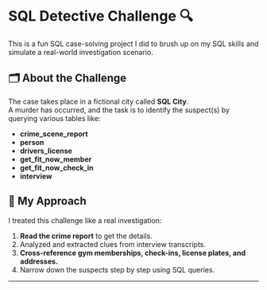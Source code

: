 # SQL Detective Challenge 🔍

This is a fun SQL case-solving project I did to brush up on my SQL skills and simulate a real-world investigation scenario.

## 🗂️ About the Challenge

The case takes place in a fictional city called **SQL City**.  
A murder has occurred, and the task is to identify the suspect(s) by querying various tables like:

- **crime_scene_report**
- **person**
- **drivers_license**
- **get_fit_now_member**
- **get_fit_now_check_in**
- **interview**

## 🧩 My Approach

I treated this challenge like a real investigation:

1. **Read the crime report** to get the details.
2. Analyzed and extracted clues from interview transcripts.
3. **Cross-reference gym memberships, check-ins, license plates, and addresses.**
4. Narrow down the suspects step by step using SQL queries.

---
